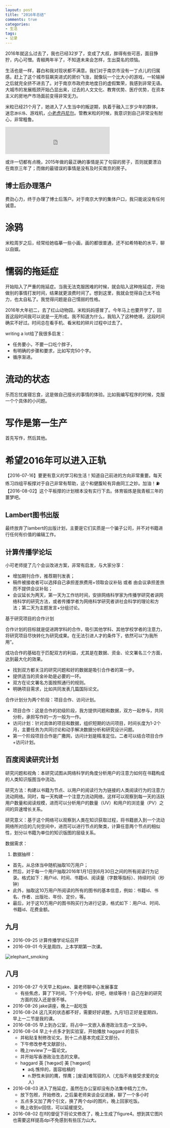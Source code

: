 ```yaml
---
layout: post
title: "2016年总结"
comments: true
categories:
- 生活
tags:
- 记录
---
```


2016年就这么过去了，我也已经32岁了，变成了大叔，胖得有些可恶，面目狰狞，内心可憎。青椒两年半了，不知道未来会怎样，生出莫名的烦恼。

生活也是一样，暮白和我对现状都不满意。我们对于南京市没有一丁点儿的归属感。赶上了这个城市狂飙突进式的房价飞涨，就像玩一个比大小的游戏，一轮输掉之后就完全挤不进去了。对于南京市政府卖地度日的虚假繁荣，我感到非常无语。大城市的发展瓶颈开始凸显出来，过去的人文文化、教育优势、医疗优势，在资本主义的房地产市场面前变得非常无力。

米粒已经21个月了，她进入了人生当中的叛逆期，执着于融入三岁少年的群体，迷恋`游乐场`、游戏机，[小老虎丹尼尔](http://www.iqiyi.com/a_19rrhai7jd.html?vfm=2008_aldbd)。管教米粒的时候，我意识到自己非常没有耐心，非常粗鲁。


<iframe frameborder="no" border="0" marginwidth="0" marginheight="0" width=330 height=86 src="http://music.163.com/outchain/player?type=2&id=784553&auto=0&height=66"></iframe>


或许一切都有点晚，2015年做的最正确的事情是买了句容的房子，否则就要漂泊在南京三年了；而做的最错误的事情是没有及时买南京的房子。

## 博士后办理落户

费劲心力，终于办理了博士后落户。对于南京大学的集体户口，我只能说没有任何诚意。

# 涂鸦

米粒周岁之后，经常给她临摹一些小画，画的都很普通，还不如希特勒的水平，聊以自娱。

# 懦弱的拖延症

开始陷入了严重的拖延症。当我无法克服困难的时候，就会陷入这种拖延症，开始做别的事情打发时间，结果就更浪费时间了。想到这里，我就会觉得自己太不给力，也太自私了。我觉得问题是自己懦弱的性格。

2016年大年初二，去了红山动物园，米粒妈妈感冒了。今年马上也要开学了，回首这段时间我可以说是一无所成。我不知道为什么，我陷入了这种绝境，这段时间确实不好过。时间总在看手机、看米粒的碎片过程中过去了。

writing a lot给了我很多启发：

- 任务要小，不要一口吃个胖子，
- 有明确的步骤和要求，比如写完50个字。
- 循序渐进。

# 流动的状态

乐而忘忧废寝忘食，这是做自己擅长的事情的体验。比如我编写程序的时候，克服一个个具体的小问题。

# 写作是第一生产
首先写作，然后其他。

# 希望2016年可以进入正轨

【2016-07-16】要更有意义的学习和生活！知道自己前进的方向非常重要。每天练习四组平板撑对于自己非常有帮助，这个和健腹轮有异曲同工之妙。加油！⛽️ 【2016-08-02】这个平板撑的计划根本没有实行下去。体育锻炼是我青椒三年的噩梦吧。


## Lambert图书出版

最终放弃了lambert的出版计划，主要是它们实质是一个骗子公司，并不对书籍进行任何有价值的编辑工作。

## 计算传播学论坛

小可老师提了几个会议改进方案，非常有启发，与大家分享：

- 增加期刊合作，推荐期刊发表；
- 稿件被接收者可以选择自己承担差旅费用+领取会议补贴 或者 由会议承担差旅而不提供会议补贴；
- 会议延长为两天，第一天为工作坊时间，安排网络科学家为传播学研究者讲网络科学的研究方法，或者传播学者为网络科学研究者讲社会科学的理论和方法；第二天为主题发言+分组讨论。

基于研究项目的合作计划

合作计划的目标就是促进跨学科的合作，吸引其他学科、其他学校学者的注意力，将研究项目尽快转化为研究成果。在无法引进人才的条件下，依然可以“为我所用”。

成功合作的基础在于匹配双方的利益，尤其是在数据、资金、论文署名三个方面，达到最大化的效果。

- 找到双方都关注的研究问题和好的数据是吸引合作者的第一步。
- 提供适当的资金补助是必要的一环。
- 双方在论文署名方面按照通行的规则。
- 明确项目需求，比如共同发表几篇国际论文。

合作计划分为两个阶段：项目合作、访问计划。

- 项目合作：这是合作的初级阶段，我方提供问题和数据，双方一起参与，共同分析，承担写作的一方一般为一作。
- 访问计划：针对具体的项目和数据，组织短期的访问项目，时间长度为1-2个月，主要任务为共同讨论和动手解决数据分析和研究设计问题。
- 第一个阶段项目合作是广撒网，访问计划是精准定位。二者可以结合项目合作+访问计划。

## 百度阅读研究计划

研究问题和视角：本研究试图从网络科学的角度分析用户的注意力如何在书籍构成的人类知识版图当中流动。

研究方法：构建以书籍为节点、以用户的阅读行为为链接的人类阅读行为的注意力流动网络。同时，每一天构建一个注意力流动网络，这样可以观察到每一天的活跃用户数量和阅读规模，进而可以分析用户的数量（UV）和用户的浏览量（PV）之间的异速增长关系。

研究意义：基于这个网络可以观察到人类在知识获取过程，将书籍嵌入到一个流动网络所对应的几何空间中，进而可以进行节点的聚类，计算任意两个节点的相似性，划分以书籍为单位的知识版图的层级关系。

数据需求：

1. 数据抽样：
- 首先，从总体当中随机抽取10万用户；
- 然后，对于每一个用户抽取2016年1月1日到6月30日之间的所有阅读行为记录。格式如下：用户id、时间、书籍id、阅读量（字数等指标）、持续时间（秒钟）
- 此外，抽取这10万用户所阅读的所有的图书的基本信息，例如：书籍id、书名、作者、出版社、年份、定价，等。
- 最后，对于这10万用户的图书购买行为进行记录，格式如下：用户id、时间、书籍id、花费金额。


## 九月

* 2016-09-25 计算传播学论坛召开
* 2016-09-01 今天是周四，上本学期第一次课。

![elephant_smoking](http://oaf2qt3yk.bkt.clouddn.com/67d2a8bc0f1dca86a4cf4d541574e518.png)

## 八月

* 2016-08-27 今天早上和jake、巢老师聊中心发展事宜
  * 有些焦虑，算了下时间，下个月中旬，好吧，继续等待！自己在新的研究方面的投入还是很不够。
* 2016-08-26 jake讲座，晚上一起吃饭
* 2016-08-24 这几天的状态都不好，需要好好调整。九月1日正好是星期四，早上一二节是我的课。
* 2016-08-05 早上到办公室，将占中一文嵌入香港政治生态一文当中。
* 2016-08-04 早上十点多才到实验室，开始播放 haggard 的音乐
  * 并粘贴复制修改论文。到十二点基本完成正文部分。
  * 下午修改参考文献部分。
  * 晚上review了一篇论文。
  * 并开始写香港政治生态的文章。
  * haggard 英 [ˈhægəd]  美 [ˈhægərd]
    * adj.憔悴的，面容枯槁的
    * n.野性未驯的鹰，悍鹰；[废语]难驾驭的人（尤指不肯接受求爱的女人）
* 2016-08-03 进入了拖延症，虽然在办公室却没有办法集中精力工作。
  * 放下包袱，开始修改，之后巢老师来谈会议进展，聊了一个多小时
  * 五点多又加了两个引文，换了两个dpi的图片。晚上回家吃饭。
  * 晚上收到sr回信，可以延缓提交。
* 2016-08-02 在lf的督促下将论文修改了，晚上生成了figure4。想到其它图片也需要这样提高dpi不免感到有些压力山大。
